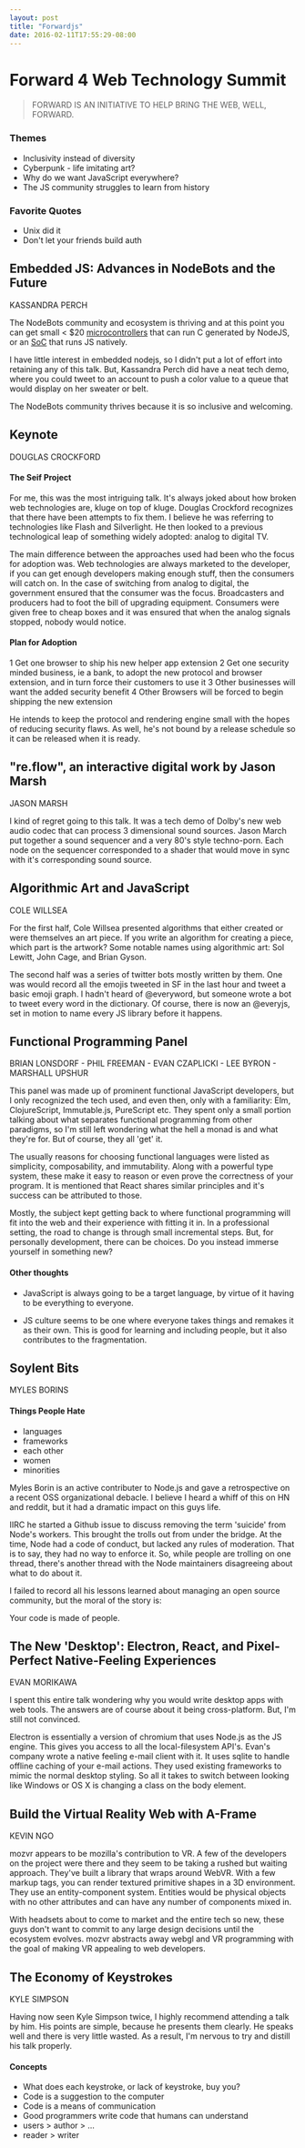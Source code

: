 ```yaml
---
layout: post
title: "Forwardjs"
date: 2016-02-11T17:55:29-08:00
---
```


# Forward 4 Web Technology Summit

> FORWARD IS AN INITIATIVE TO HELP BRING THE WEB, WELL, FORWARD.

### Themes

* Inclusivity instead of diversity
* Cyberpunk - life imitating art?
* Why do we want JavaScript everywhere?
* The JS community struggles to learn from history

### Favorite Quotes

* Unix did it
* Don't let your friends build auth

## Embedded JS: Advances in NodeBots and the Future
KASSANDRA PERCH

The NodeBots community and ecosystem is thriving and at this point you
can get small < $20 [microcontrollers](https://store.particle.io/) that
can run C generated by NodeJS, or an [SoC](http://www.espruino.com/)
that runs JS natively.

I have little interest in embedded nodejs, so I didn't put a lot of
effort into retaining any of this talk. But, Kassandra Perch did have a
neat tech demo, where you could tweet to an account to push a color
value to a queue that would display on her sweater or belt.

The NodeBots community thrives because it is so inclusive and welcoming. 

## Keynote
DOUGLAS CROCKFORD

#### The Seif Project

For me, this was the most intriguing talk. It's always joked about how
broken web technologies are, kluge on top of kluge. Douglas Crockford
recognizes that there have been attempts to fix them. I believe he was
referring to technologies like Flash and Silverlight. He then looked to
a previous technological leap of something widely adopted: analog to
digital TV.

The main difference between the approaches used had been who the focus
for adoption was. Web technologies are always marketed to the developer,
if you can get enough developers making enough stuff, then the consumers
will catch on. In the case of switching from analog to digital, the
government ensured that the consumer was the focus. Broadcasters and
producers had to foot the bill of upgrading equipment. Consumers were
given free to cheap boxes and it was ensured that when the analog
signals stopped, nobody would notice.

#### Plan for Adoption

1 Get one browser to ship his new helper app extension
2 Get one security minded business, ie a bank, to adopt the new protocol
and browser extension, and in turn force their customers to use it
3 Other businesses will want the added security benefit
4 Other Browsers will be forced to begin shipping the new extension

He intends to keep the protocol and rendering engine small with the
hopes of reducing security flaws. As well, he's not bound by a release
schedule so it can be released when it is ready.

## "re.flow",­ an interactive digital work by Jason Marsh
JASON MARSH

I kind of regret going to this talk. It was a tech demo of Dolby's new
web audio codec that can process 3 dimensional sound sources. Jason
March put together a sound sequencer and a very 80's style techno-porn.
Each node on the sequencer corresponded to a shader that would move in
sync with it's corresponding sound source.

## Algorithmic Art and JavaScript
COLE WILLSEA

For the first half, Cole Willsea presented algorithms that either
created or were themselves an art piece. If you write an algorithm for
creating a piece, which part is the artwork?  Some notable names using
algorithmic art: Sol Lewitt, John Cage, and Brian Gyson.

The second half was a series of twitter bots mostly written by them. One
was would record all the emojis tweeted in SF in the last hour and tweet
a basic emoji graph. I hadn't heard of @everyword, but someone wrote a
bot to tweet every word in the dictionary. Of course, there is now an
@everyjs, set in motion to name every JS library before it happens.

## Functional Programming Panel
BRIAN LONSDORF -
PHIL FREEMAN -
EVAN CZAPLICKI -
LEE BYRON -
MARSHALL UPSHUR

This panel was made up of prominent functional JavaScript developers,
but I only recognized the tech used, and even then, only with a
familiarity: Elm, ClojureScript, Immutable.js, PureScript etc. They
spent only a small portion talking about what separates functional
programming from other paradigms, so I'm still left wondering what the
hell a monad is and what they're for. But of course, they all 'get' it.

The usually reasons for choosing functional languages were listed as
simplicity, composability, and immutability. Along with a powerful type
system, these make it easy to reason or even prove the correctness of
your program. It is mentioned that React shares similar principles and
it's success can be attributed to those.

Mostly, the subject kept getting back to where functional programming
will fit into the web and their experience with fitting it in. In a
professional setting, the road to change is through small incremental
steps. But, for personally development, there can be choices. Do you
instead immerse yourself in something new?

#### Other thoughts

* JavaScript is always going to be a target language, by virtue of it
having to be everything to everyone.

* JS culture seems to be one where everyone takes things and remakes it
as their own. This is good for learning and including people, but it
also contributes to the fragmentation.

## Soylent Bits
MYLES BORINS

#### Things People Hate

* languages
* frameworks
* each other
* women
* minorities

Myles Borin is an active contributer to Node.js and gave a retrospective on a
recent OSS organizational debacle. I believe I heard a whiff of this on
HN and reddit, but it had a dramatic impact on this guys life.

IIRC he started a Github issue to discuss removing the term 'suicide'
from Node's workers. This brought the trolls out from under the bridge.
At the time, Node had a code of conduct, but lacked any rules of
moderation. That is to say, they had no way to enforce it. So, while
people are trolling on one thread, there's another thread with the Node
maintainers disagreeing about what to do about it. 

I failed to record all his lessons learned about managing an open source
community, but the moral of the story is:

Your code is made of people. 

## The New 'Desktop': Electron, React, and Pixel-Perfect Native-Feeling Experiences
EVAN MORIKAWA

I spent this entire talk wondering why you would write desktop apps with
web tools. The answers are of course about it being cross-platform. But,
I'm still not convinced.

Electron is essentially a version of chromium that uses Node.js as the
JS engine. This gives you access to all the local-filesystem API's.
Evan's company wrote a native feeling e-mail client with it. It uses
sqlite to handle offline caching of your e-mail actions. They used
existing frameworks to mimic the normal desktop styling. So all it takes
to switch between looking like Windows or OS X is changing a class on
the body element.

## Build the Virtual Reality Web with A-Frame
KEVIN NGO

mozvr appears to be mozilla's contribution to VR. A few of the
developers on the project were there and they seem to be taking a rushed
but waiting approach. They've built a library that wraps around WebVR.
With a few markup tags, you can render textured primitive shapes in a 3D
environment. They use an entity-component system. Entities would be
physical objects with no other attributes and can have any number of
components mixed in.

With headsets about to come to market and the entire tech so new, these
guys don't want to commit to any large design decisions until the
ecosystem evolves. mozvr abstracts away webgl and VR programming with
the goal of making VR appealing to web developers.

## The Economy of Keystrokes
KYLE SIMPSON

Having now seen Kyle Simpson twice, I highly recommend attending a talk
by him.  His points are simple, because he presents them clearly. He
speaks well and there is very little wasted. As a result, I'm nervous to
try and distill his talk properly.

#### Concepts

* What does each keystroke, or lack of keystroke, buy you? 
* Code is a suggestion to the computer
* Code is a means of communication
* Good programmers write code that humans can understand
* users > author > ...
* reader > writer

